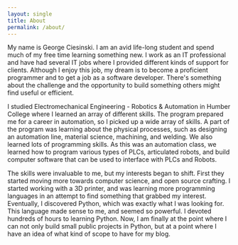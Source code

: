 ```yaml
---
layout: single
title: About
permalink: /about/
---
```


My name is George Ciesinski. I am an avid life-long student and spend much of my free time learning something new. I work as an IT professional and have had several IT jobs where I provided different kinds of support for clients. Although I enjoy this job, my dream is to become a proficient programmer and to get a job as a software developer. There's something about the challenge and the opportunity to build something others might find useful or efficient. 

I studied Electromechanical Engineering - Robotics & Automation in Humber College where I learned an array of different skills. The program prepared me for a career in automation, so I picked up a wide array of skills. A part of the program was learning about the physical processes, such as designing an automation line, material science, machining, and welding. We also learned lots of programming skills. As this was an automation class, we learned how to program various types of PLCs, articulated robots, and build computer software that can be used to interface with PLCs and Robots. 

The skills were invaluable to me, but my interests began to shift. First they started moving more towards computer science, and open source crafting. I started working with a 3D printer, and was learning more programming languages in an attempt to find something that grabbed my interest. Eventually, I discovered Python, which was exactly what I was looking for. This language made sense to me, and seemed so powerful. I devoted hundreds of hours to learning Python. Now, I am finally at the point where I can not only build small public projects in Python, but at a point where I have an idea of what kind of scope to have for my blog. 
